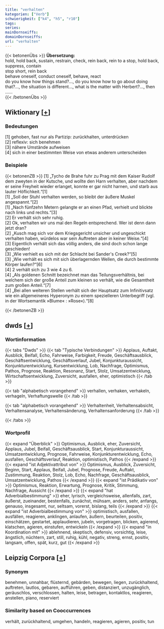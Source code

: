 ```yaml
---
title: "verhalten"
kategorien: ["Verb"]
schwierigkeit: ["k4", "h5", "r10"]
tags:
series:
mainDornseiffs:
domainDornseiffs:
url: "verhalten"
---
```


{{< betonenÜbs >}}
**Übersetzung:**  
hold, hold back, sustain, restrain, check, rein back, rein to a stop, hold  back, suppress, contain  
stop short, rein back  
behave oneself, conduct oneself, behave, react  
do you know how things stand?..., do you know how to go about doing that?..., the situation is different..., what is the matter with Herbert?..., then …...  
{{< /betonenÜbs >}}

## Wiktionary [[+](https://de.wiktionary.org/wiki/verhalten)]

### Bedeutungen
[1] gehoben, fast nur als Partizip: zurückhalten, unterdrücken  
[2] reflexiv: sich benehmen  
[3] nähere Umstände aufweisen  
[4] sich in einer bestimmten Weise von etwas anderem unterscheiden  

### Beispiele
{{< betonenZB >}}
[1] „Tycho de Brahe fuhr zu Prag mit dem Kaiser Rudolf dem zweyten in der Kutsche, und wollte den Harn verhalten, aber nachdem er seine Freyheit wieder erlanget, konnte er gar nicht harnen, und starb aus lauter Höflichkeit.“[1]  
[1] „Soll der Stuhl verhalten werden, so bleibt der äußere Muskel angespannt.“[2]  
[1] „Nach fünfzehn Metern gelangte er an einen Pfad, verhielt und blickte nach links und rechts.“[3]  
[2] Er verhält sich sehr ruhig.  
[2] Ok, verhalten wir uns mal den Regeln entsprechend. Wer ist denn dann jetzt dran?  
[2] „Kusch mag sich vor dem Kriegsgericht unsicher und ungeschickt verhalten haben, würdelos war sein Auftreten aber in keiner Weise.“[4]  
[3] Eigentlich verhält sich das völlig anders, die sind doch schon lange geschieden!  
[3] „Wie verhielt es sich mit der Schlacht bei Sander's Creek?“[5]  
[3] „Wie verhält es sich mit sich überlagernden Wellen, die durch bestimmte Körper laufen?“[6]  
[4] 2 verhält sich zu 3 wie 4 zu 6.  
[4] „Als goldenen Schnitt bezeichnet man das Teilungsverhältnis, bei welchem sich der große Anteil zum kleinen so verhält, wie die Gesamtheit zum großen Anteil.“[7]  
[4] „Bei allen weiteren Stellen verhält sich der Hauptsatz zum Infinitivsatz wie ein allgemeineres Hyperonym zu einem spezielleren Unterbegriff (vgl. in der Wortsemantik »Blume« : »Rose«).“[8]  

{{< /betonenZB >}}


## dwds [[+](https://www.dwds.de/wb/verhalten)]

### Wortinformation
{{< tabs "Dwds" >}}
{{< tab "Typische Verbindungen" >}}
Applaus, Auftakt, Ausblick, Beifall, Echo, Fahrweise, Farbigkeit, Freude, Geschäftsausblick, Geschäftsentwicklung, Geschäftsverlauf, Jubel, Konjunkturaussicht, Konjunkturentwicklung, Kursentwicklung, Lob, Nachfrage, Optimismus, Pathos, Prognose, Reaktion, Resonanz, Start, Stolz, Umsatzentwicklung, Wirtschaftsentwicklung, Zuversicht, ausfallen, eher, optimistisch
{{< /tab >}}

{{< tab "alphabetisch vorangehend" >}}
verhallen, verhaken, verhakeln, verhageln, Verhaftungswelle
{{< /tab >}}

{{< tab "alphabetisch vorangehend" >}}
Verhaltenheit, Verhaltensabsicht, Verhaltensanalyse, Verhaltensänderung, Verhaltensanforderung
{{< /tab >}}

{{< /tabs >}}

### Wortprofil
{{< expand "Überblick" >}} Optimismus, Ausblick, eher, Zuversicht, Applaus, Jubel, Beifall, Geschäftsausblick, Start, Konjunkturaussicht, Umsatzentwicklung, Prognose, Fahrweise, Konjunkturentwicklung, Echo, ausfallen, Geschäftsverlauf, Reaktion, optimistisch, Pathos {{< /expand >}}
{{< expand "ist Adjektivattribut von" >}} Optimismus, Ausblick, Zuversicht, Beginn, Start, Applaus, Beifall, Jubel, Prognose, Freude, Auftakt, Zustimmung, Reaktion, Stolz, Lob, Echo, Nachfrage, Geschäftsausblick, Umsatzentwicklung, Pathos {{< /expand >}}
{{< expand "ist Prädikativ von" >}} Optimismus, Reaktion, Erwartung, Prognose, Kritik, Stimmung, Nachfrage, Aussicht {{< /expand >}}
{{< expand "hat Adverbialbestimmung" >}} eher, lyrisch, vergleichsweise, allenfalls, zart, äußerst, zueinander, bestenfalls, zunächst, mühsam, anders, sehr, anfangs, genauso, insgesamt, nur, seltsam, vorerst, bislang, teils {{< /expand >}}
{{< expand "ist Adverbialbestimmung von" >}} optimistisch, ausfallen, ausfällen, reagieren, anklingen, anlaufen, äußern, beurteilen, positiv, einschätzen, gestartet, applaudieren, jubeln, vorgetragen, blicken, agierend, klatschen, agieren, einstufen, entwickeln {{< /expand >}}
{{< expand "in Koordination mit" >}} ablehnend, skeptisch, defensiv, vorsichtig, leise, ängstlich, nüchtern, zart, still, ruhig, kühl, negativ, streng, ernst, positiv, langsam, offen, spät, kurz, gut {{< /expand >}}

## Leipzig Corpora [[+](https://corpora.uni-leipzig.de/en/res?word=verhalten&corpusId=deu_newscrawl-public_2018)]


### Synonym
benehmen, unnahbar, flüsternd, gebärden, bewegen, liegen, zurückhaltend, auftreten, lautlos, gebaren, aufführen, geben, distanziert, unzugänglich, geräuschlos, verschlossen, halten, leise, betragen, kontaktlos, reagieren, anstellen, piano, reserviert


### Similarity based on Cooccurrences
verhält, zurückhaltend, umgehen, handeln, reagieren, agieren, positiv, tun

